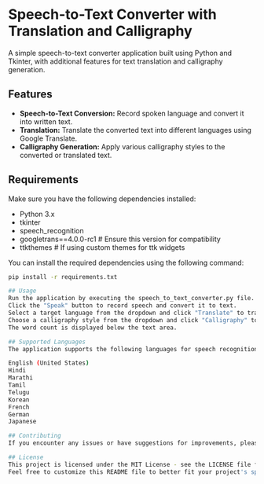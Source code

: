 # Speech-to-Text Converter with Translation and Calligraphy
A simple speech-to-text converter application built using Python and Tkinter, with additional features for text translation and calligraphy generation.

## Features
- **Speech-to-Text Conversion:** Record spoken language and convert it into written text.
- **Translation:** Translate the converted text into different languages using Google Translate.
- **Calligraphy Generation:** Apply various calligraphy styles to the converted or translated text.

## Requirements
Make sure you have the following dependencies installed:
- Python 3.x
- tkinter
- speech_recognition
- googletrans==4.0.0-rc1  # Ensure this version for compatibility
- ttkthemes  # If using custom themes for ttk widgets

You can install the required dependencies using the following command:
```bash
pip install -r requirements.txt

## Usage
Run the application by executing the speech_to_text_converter.py file.
Click the "Speak" button to record speech and convert it to text.
Select a target language from the dropdown and click "Translate" to translate the text.
Choose a calligraphy style from the dropdown and click "Calligraphy" to apply the style to the text.
The word count is displayed below the text area.

## Supported Languages
The application supports the following languages for speech recognition:

English (United States)
Hindi
Marathi
Tamil
Telugu
Korean
French
German
Japanese

## Contributing
If you encounter any issues or have suggestions for improvements, please open an issue on the GitHub repository. Contributions are welcome!

## License
This project is licensed under the MIT License - see the LICENSE file for details.
Feel free to customize this README file to better fit your project's specifics. Additionally, you may want to include a license file (`LICENSE`) in your repository and create a `requirements.txt` file with the dependencies if you don't have one already.





